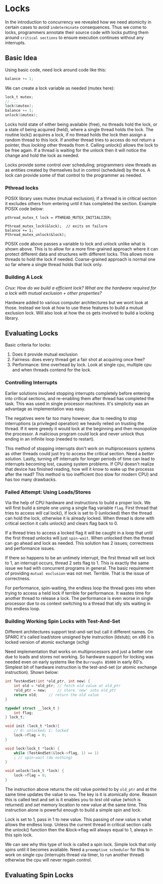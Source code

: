 # Locks

In the introduction to concurrency we revealed how we need atomicity in certain
cases to avoid `indeterminate` consequences. Thus we come to locks, programmers
annotate their source code with locks putting them around `critical sections`
to ensure execution continues without any interrupts.

## Basic Idea

Using basic code, need lock around code like this:
```C
balance += 1;
```

We can create a lock variable as needed (mutex here):
```C
lock_t mutex;
// ...
lock(&mutex);
balance += 1;
unlock(&mutex);
```

Locks hold state of either being available (free), no threads hold the lock, or
a state of being acquired (held), where a single thread holds the lock. The
routine lock() acquires a lock, if no thread holds the lock then assign a 
random thread to this lock. If another thread tries to access do not return
a pointer, thus *locking* other threads from it. Calling unlock() allows the
lock to be free again. If a thread is waiting for the unlock then it will 
notice the change and hold the lock as needed.

Locks provide some control over scheduling; programmers view threads as as
entities created by themselves but in control (scheduled) by the os. A lock
can provide some of that control to the programmer as needed. 

### Pthread locks

POSIX library uses mutex (mutual exclusion); if a thread is in critical section
it excludes others from entering until it has completed the section. Example
POSIX code below:

```
pthread_mutex_t lock = PTHREAD_MUTEX_INITIALIZER;

Pthread_mutex_lock(&lock);	// exits on failure
balance += 1;
Pthread_mutex_unlock(&lock);
```

POSIX code above passes a variable to lock and unlock unlike what is shown
above. This is to allow for a more fine-grained approach where it can protect
different data and structures with different locks. This allows more threads
to hold the lock if needed. Coarse-grained approach is normal one so far where
a single thread holds that lock only.

### Building A Lock

*Crux: How do we build a efficient lock? What are the hardware required for a
lock with mutual exclusion + other properties?*

Hardware added to various computer architectures but we wont look at those.
Instead we look at how to use these features to build a mutual exclusion lock.
Will also look at how the os gets involved to build a locking library.

## Evaluating Locks

Basic criteria for locks:
1. Does it provide mutual exclusion
1. Fairness: does every thread get a fair shot at acquiring once free?
1. Performance: time overhead by lock. Look at single cpu, multiple cpu and
   when threads contend for the lock. 

### Controlling Interrupts

Earlier solutions involved stopping interrupts completely before entering into
critical sections, and re-enabling them after thread has completed the task.
This was used in single processor machines. It's simplicity was an advantage
as implementation was easy.

The negatives were far too many however, due to needing to stop interruptions
(a privileged operation) we heavily relied on trusting the thread. If it were
greedy it would lock at the beginning and then monopolize the processor. A
malicious program could lock and never unlock thus ending in an infinite loop
(needed to restart). 

This method of stopping interrupts don't work on multiprocessors systems as
other threads could just try to access the critical section. Need a *better*
solution. Lastly, turning off interrupts for longer periods of time can lead
to interrupts becoming lost, causing system problems. If CPU doesn't realize
that device has finished reading, how will it know to wake up the processs
after the read? This method is too inefficient (too slow for modern CPU) and
has too many drawbacks.

### Failed Attempt: Using Loads/Stores

Via the help of CPU hardware and instructions to build a proper lock. We will
first build a simple one using a single flag variable `flag`. First thread 
that tries to access will cal lock(), if lock is set to 0 (unlocked) then the
thread can hold the lock, otherwise it is already locked. When thread is done
with critical section it calls unlock() and clears flag back to 0.

If a thread tries to access a locked flag it will be caught in a loop that
until the first thread unlocks will just `spin-wait`. When unlocked then the
thread can go ahead and lock as needed. This solution has 2 issues; correctness
and performance issues.

If there so happens to be an untimely interrupt, the first thread will set 
lock to 1, an interrupt occurs, thread 2 sets flag to 1. This is exactly the
same issue we had with concurrent programs in general. The basic requirement
of providing `mutual exclusion` was not met. Terrible. That is the issue of
correctness.

For performance, spin-waiting, the endless loop the thread goes into when
trying to access a held lock if terrible for performance. It wastes time
for another thread to release a lock. The performance is even worse in single
processor due to os context switching to a thread that idly sits waiting in
this endless loop.

### Building Working Spin Locks with Test-And-Set

Different architectures support test-and-set but call it different names. On
SPARC it's called load/store unsigned byte instruction (ldstub); on x86 it is
locked version of atomic exchange (xchg)

Need implementation that works on multiprocessors and just a better one due
to loads and stores not working. So hardware support for locking was needed
even on early systems like the `Burroughs B5000` in early 60's. Simplest bit
of hardware instruction is the test-and-set (or atomic exchange instruction).
Shown below:

```C
int TestAndSet(int *old_ptr, int new) {
	int old = *old_ptr; // fetch old value at old_ptr
	*old_ptr = new;     // store 'new' into old_ptr
	return old;	    // return the old value
}

typedef struct __lock_t }
	int flag;
} lock_t;

void init (lock_t *lock){
	// 0: unlocked; 1: locked
	lock->flag = 0;
}

void lock(lock_t *lock) {
	while (TestAndSet(&lock->flag, 1) == 1)
	; // spin-wait (do nothing)
}

void unlock(lock_t *lock) {
	lock->flag = 0;
}
```

The instruction above returns the old value pointed to by `old_ptr` and at the
same time updates the value to `new`. The key is it is atomically done. Reason
this is called test and set is it enables you to *test* old value (which is
returned) and *set* memory location to new value at the same time. This 
instruction alone is powerful enough to build a simple spin and lock.

Lock is set to 1, pass in 1 to new value. This passing of *new* value is what
allows the endless loop. Unless the current thread in critical section calls
the unlock() function then the &lock-\>flag will always equal to 1, always in
this spin lock.

We can see why this type of lock is called a spin lock. Simple lock that only
spins until it becomes available. Need a `preemptive scheduler` for this to 
work on single cpu (interrupts thread via timer, to run another thread) 
otherwise the cpu will never regain control.

## Evaluating Spin Locks
